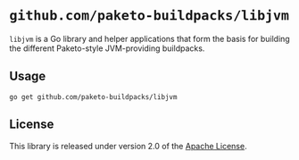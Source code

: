 # `github.com/paketo-buildpacks/libjvm`
`libjvm` is a Go library and helper applications that form the basis for building the different Paketo-style JVM-providing buildpacks.

## Usage
```
go get github.com/paketo-buildpacks/libjvm
```

## License
This library is released under version 2.0 of the [Apache License][a].

[a]: https://www.apache.org/licenses/LICENSE-2.0

